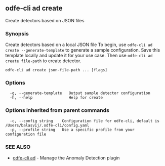 ## odfe-cli ad create

Create detectors based on JSON files

### Synopsis

Create detectors based on a local JSON file
To begin, use `odfe-cli ad create --generate-template` to generate a sample configuration. Save this template locally and update it for your use case. Then use `odfe-cli ad create file-path` to create detector.

```
odfe-cli ad create json-file-path ... [flags]
```

### Options

```
  -g, --generate-template   Output sample detector configuration
  -h, --help                Help for create
```

### Options inherited from parent commands

```
  -c, --config string    Configuration file for odfe-cli, default is /Users/balasvij/.odfe-cli/config.yaml
  -p, --profile string   Use a specific profile from your configuration file
```

### SEE ALSO

* [odfe-cli ad](odfe-cli_ad.md)	 - Manage the Anomaly Detection plugin
